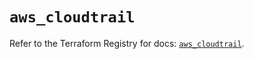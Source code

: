 # `aws_cloudtrail`

Refer to the Terraform Registry for docs: [`aws_cloudtrail`](https://registry.terraform.io/providers/hashicorp/aws/5.51.0/docs/resources/cloudtrail).
